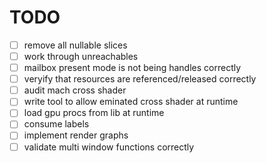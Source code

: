 # TODO
- [ ] remove all nullable slices
- [ ] work through unreachables
- [ ] mailbox present mode is not being handles correctly
- [ ] veryify that resources are referenced/released correctly
- [ ] audit mach cross shader
- [ ] write tool to allow eminated cross shader at runtime
- [ ] load gpu procs from lib at runtime
- [ ] consume labels
- [ ] implement render graphs
- [ ] validate multi window functions correctly
